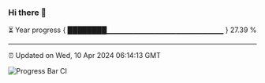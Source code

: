 ### Hi there 👋

⏳ Year progress { ████████▁▁▁▁▁▁▁▁▁▁▁▁▁▁▁▁▁▁▁▁▁▁ } 27.39 %

---

⏰ Updated on Wed, 10 Apr 2024 06:14:13 GMT

![Progress Bar CI](https://github.com/liununu/liununu/workflows/Progress%20Bar%20CI/badge.svg)
